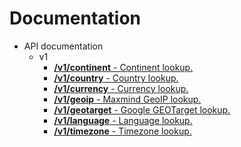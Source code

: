 # Documentation

-   API documentation
    -   v1
        -   [**/v1/continent** - Continent lookup.](./v1/continent.md)
        -   [**/v1/country** - Country lookup.](./v1/country.md)
        -   [**/v1/currency** - Currency lookup.](./v1/currency.md)
        -   [**/v1/geoip** - Maxmind GeoIP lookup.](./v1/geoip.md)
        -   [**/v1/geotarget** - Google GEOTarget lookup.](./v1/geotarget.md)
        -   [**/v1/language** - Language lookup.](./v1/language.md)
        -   [**/v1/timezone** - Timezone lookup.](./v1/timezone.md)
